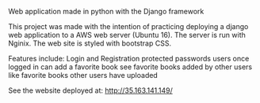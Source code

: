 Web application made in python with the Django framework

This project was made with the intention of practicing deploying a django web application to 
a AWS web server (Ubuntu 16). The server is run with Nginix. The web site is styled with bootstrap CSS.

Features include:
Login and Registration
protected passwords
users once logged in can add a favorite book
see favorite books added by other users
like favorite books other users have uploaded

See the website deployed at: http://35.163.141.149/



